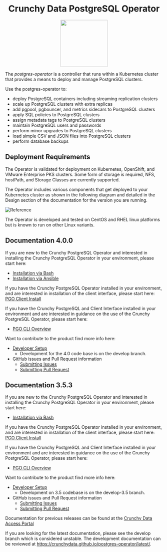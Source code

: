 <h1 align="center">Crunchy Data PostgreSQL Operator</h1>
<p align="center">
  <img width="150" src="./crunchy_logo.png?raw=true"/>
</p>


The *postgres-operator* is a controller that runs within a Kubernetes cluster that provides a means to deploy and manage PostgreSQL clusters.

Use the postgres-operator to:

 * deploy PostgreSQL containers including streaming replication clusters
 * scale up PostgreSQL clusters with extra replicas
 * add pgpool, pgbouncer, and metrics sidecars to PostgreSQL clusters
 * apply SQL policies to PostgreSQL clusters
 * assign metadata tags to PostgreSQL clusters
 * maintain PostgreSQL users and passwords
 * perform minor upgrades to PostgreSQL clusters
 * load simple CSV and JSON files into PostgreSQL clusters
 * perform database backups


## Deployment Requirements

The Operator is validated for deployment on Kubernetes, OpenShift, and VMware Enterprise PKS clusters.  Some form of storage is required, NFS, hostPath, and Storage Classes are currently supported.

The Operator includes various components that get deployed to your
Kubernetes cluster as shown in the following diagram and detailed
in the Design section of the documentation for the version you are running.

![Reference](https://access.crunchydata.com/documentation/postgres-operator/4.0.0/Operator-Architecture.png)

The Operator is developed and tested on CentOS and RHEL linux platforms but is known to run on other Linux variants.

## Documentation 4.0.0

If you are new to the Crunchy PostgreSQL Operator and interested in installing the Crunchy PostgreSQL Operator in your environment, please start here:
 - [Installation via Bash](https://access.crunchydata.com/documentation/postgres-operator/4.0.0/installation/operator-install/)
 - [Installation via Ansible](https://access.crunchydata.com/documentation/postgres-operator/4.0.0/installation/install-with-ansible/)

If you have the Crunchy PostgreSQL Operator installed in your environment, and are interested in installation of the client interface, please start here:
[PGO Client Install](https://access.crunchydata.com/documentation/postgres-operator/4.0.0/installation/install-pgo-client/)

If you have the Crunchy PostgreSQL and Client Interface installed in your environment and are interested in guidance on the use of the Crunchy PostgreSQL Operator, please start here: 
- [PGO CLI Overview](https://access.crunchydata.com/documentation/postgres-operator/4.0.0/operatorcli/pgo-overview/)

Want to contribute to the product find more info here:
 - [Developer Setup](https://access.crunchydata.com/documentation/postgres-operator/4.0.0/installation/developer-setup/)
   - Development for the 4.0 code base is on the develop branch.
 - GitHub issues and Pull Request information
   - [Submitting Issues](https://access.crunchydata.com/documentation/postgres-operator/4.0.0/contributing/issues/)
   - [Submitting Pull Request](https://access.crunchydata.com/documentation/postgres-operator/4.0.0/contributing/pull-requests/)

## Documentation 3.5.3

If you are new to the Crunchy PostgreSQL Operator and interested in installing the Crunchy PostgreSQL Operator in your environment, please start here:
 - [Installation via Bash](https://access.crunchydata.com/documentation/postgres-operator/3.5.3/installation/)

If you have the Crunchy PostgreSQL Operator installed in your environment, and are interested in installation of the client interface, please start here:
[PGO Client Install](https://access.crunchydata.com/documentation/postgres-operator/3.5.3/installation/#pgo-cli-installation)

If you have the Crunchy PostgreSQL and Client Interface installed in your environment and are interested in guidance on the use of the Crunchy PostgreSQL Operator, please start here: 
- [PGO CLI Overview](https://access.crunchydata.com/documentation/postgres-operator/3.5.3/operator-cli/)

Want to contribute to the product find more info here:
 - [Developer Setup](https://access.crunchydata.com/documentation/postgres-operator/3.5.3/developer-setup/)
   - Development on 3.5 codebase is on the develop-3.5 branch.
 - GitHub issues and Pull Request information
   - [Submitting Issues](https://access.crunchydata.com/documentation/postgres-operator/3.5.3/contributing/issues/)
   - [Submitting Pull Request](https://access.crunchydata.com/documentation/postgres-operator/3.5.3/contributing/pull-requests/)



Documentation for previous releases can be found at the [Crunchy Data Access Portal](https://access.crunchydata.com/documentation)


If you are looking for the latest documentation, please see the develop branch which is considered unstable. The development
documentation can be reviewed at https://crunchydata.github.io/postgres-operator/latest/.
